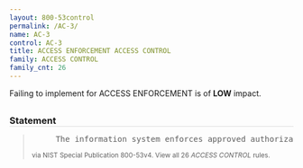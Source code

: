 ```yaml
---
layout: 800-53control
permalink: /AC-3/
name: AC-3
control: AC-3
title: ACCESS ENFORCEMENT ACCESS CONTROL
family: ACCESS CONTROL
family_cnt: 26
---
```

<p class="text-info">Failing to implement for ACCESS ENFORCEMENT is of <b>LOW</b> impact.</p>

<h3 style="border-bottom:1px solid #ddd;margin:30px 0 8px 0;">Statement</h3>
<blockquote>
<pre>     The information system enforces approved authorizations for logical access to information and system resources in accordance with applicable access control policies. 
</pre>
<p><small>via NIST Special Publication 800-53v4. View all 26 <i>ACCESS CONTROL</i> rules. <a href="/cce/ssg/group/$Group_id"><span class="glyphicon glyphicon-link"></span></a> </small></p>
</blockquote>

